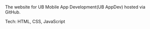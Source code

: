 The website for UB Mobile App Development(UB AppDev) hosted via GitHub. 

Tech: HTML, CSS, JavaScript
